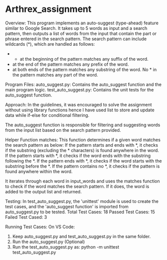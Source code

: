 # Arthrex_assignment
Overview:
This program implements an auto-suggest (type-ahead) feature similar to Google Search. It takes up to 5 words as input and a search pattern, then outputs a list of words from the input that contain the part or phrase entered in the search pattern. 
The search pattern can include wildcards (*), which are handled as follows:

* * at the beginning of the pattern matches any suffix of the word.
* at the end of the pattern matches any prefix of the word.
* at both ends of the pattern matches any substring of the word.
No * in the pattern matches any part of the word.

Program Files:
auto_suggest.py: Contains the auto_suggest function and the main program logic.
test_auto_suggest.py: Contains the unit tests for the auto_suggest function.

Approach:
In the guidelines, it was encouraged to solve the assignment without using library functions hence I have used list to store and update data while if-else for conditional filtering.

The auto_suggest function is responsible for filtering and suggesting words from the input list based on the search pattern provided.

Helper Function matches: This function determines if a given word matches the search pattern as below:
If the pattern starts and ends with *, it checks if the substring (excluding the * characters) is found anywhere in the word.
If the pattern starts with *, it checks if the word ends with the substring following the *.
If the pattern ends with *, it checks if the word starts with the substring before the *.
If the pattern contains no *, it checks if the pattern is found anywhere within the word.

It iterates through each word in input_words and uses the matches function to check if the word matches the search pattern. If it does, the word is added to the output list and returned.

Testing:
In test_auto_suggest.py, the 'unittest' module is used to create the test cases, and the 'auto_suggest function' is imported from auto_suggest.py to be tested.
    Total Test Cases: 18
    Passed Test Cases: 15
    Failed Test Cased: 3

Running Test Cases:
On VS Code:
1. Keep auto_suggest.py and test_auto_suggest.py in the same folder.
2. Run the auto_suggest.py (Optional)
3. Run the test_auto_suggest.py as:
   python -m unittest test_auto_suggest.py
